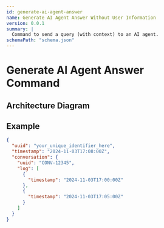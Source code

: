 ```yaml
---
id: generate-ai-agent-answer
name: Generate AI Agent Answer Without User Information
version: 0.0.1
summary: |
  Command to send a query (with context) to an AI agent.
schemaPath: "schema.json"
---
```

# Generate AI Agent Answer Command

## Architecture Diagram

<NodeGraph />

<SchemaViewer file="schema.json" />

## Example

```json title="Message Example"
{
  "uuid": "your_unique_identifier_here",
  "timestamp": "2024-11-03T17:08:00Z",
  "conversation": {
    "uuid": "CONV-12345",
    "log": [
      {
        "timestamp": "2024-11-03T17:00:00Z"
      },
      {
        "timestamp": "2024-11-03T17:05:00Z"
      }
    ]
  }
}
```
